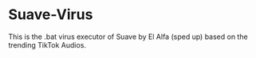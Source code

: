 # Suave-Virus
This is the .bat virus executor of Suave by El Alfa (sped up) based on the trending TikTok Audios.
